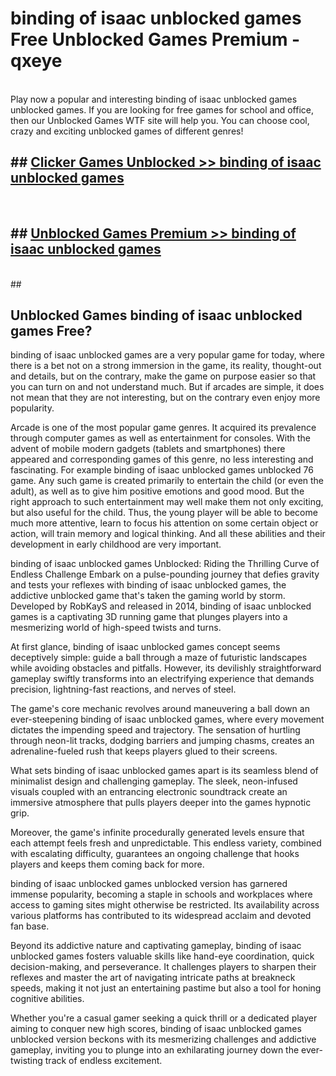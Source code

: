 # binding of isaac unblocked games  Free Unblocked Games Premium - qxeye <br>
<br>
Play now a popular and interesting binding of isaac unblocked games unblocked games. If you are looking for free games for school and office, then our Unblocked Games WTF site will help you. You can choose cool, crazy and exciting unblocked games of different genres!


## ##  [Clicker Games Unblocked >> binding of isaac unblocked games](http://freeplayer.one?title=binding_of_isaac_unblocked_games&ref=UGames)
  <br>

##  ## [Unblocked Games Premium >> binding of isaac unblocked games](http://freeplayer.one?title=binding_of_isaac_unblocked_games&ref=UGames)
  <br>
  ##



## Unblocked Games binding of isaac unblocked games Free?

binding of isaac unblocked games are a very popular game for today, where there is a bet not on a strong immersion in the game, its reality, thought-out and details, but on the contrary, make the game on purpose easier so that you can turn on and not understand much. But if arcades are simple, it does not mean that they are not interesting, but on the contrary even enjoy more popularity.

Arcade is one of the most popular game genres. It acquired its prevalence through computer games as well as entertainment for consoles. With the advent of mobile modern gadgets (tablets and smartphones) there appeared and corresponding games of this genre, no less interesting and fascinating. For example binding of isaac unblocked games unblocked 76 game. Any such game is created primarily to entertain the child (or even the adult), as well as to give him positive emotions and good mood. But the right approach to such entertainment may well make them not only exciting, but also useful for the child. Thus, the young player will be able to become much more attentive, learn to focus his attention on some certain object or action, will train memory and logical thinking. And all these abilities and their development in early childhood are very important.

binding of isaac unblocked games Unblocked: Riding the Thrilling Curve of Endless Challenge
Embark on a pulse-pounding journey that defies gravity and tests your reflexes with binding of isaac unblocked games, the addictive unblocked game that's taken the gaming world by storm. Developed by RobKayS and released in 2014, binding of isaac unblocked games is a captivating 3D running game that plunges players into a mesmerizing world of high-speed twists and turns.

At first glance, binding of isaac unblocked games concept seems deceptively simple: guide a ball through a maze of futuristic landscapes while avoiding obstacles and pitfalls. However, its devilishly straightforward gameplay swiftly transforms into an electrifying experience that demands precision, lightning-fast reactions, and nerves of steel.

The game's core mechanic revolves around maneuvering a ball down an ever-steepening binding of isaac unblocked games, where every movement dictates the impending speed and trajectory. The sensation of hurtling through neon-lit tracks, dodging barriers and jumping chasms, creates an adrenaline-fueled rush that keeps players glued to their screens.

What sets binding of isaac unblocked games apart is its seamless blend of minimalist design and challenging gameplay. The sleek, neon-infused visuals coupled with an entrancing electronic soundtrack create an immersive atmosphere that pulls players deeper into the games hypnotic grip.

Moreover, the game's infinite procedurally generated levels ensure that each attempt feels fresh and unpredictable. This endless variety, combined with escalating difficulty, guarantees an ongoing challenge that hooks players and keeps them coming back for more.

binding of isaac unblocked games unblocked version has garnered immense popularity, becoming a staple in schools and workplaces where access to gaming sites might otherwise be restricted. Its availability across various platforms has contributed to its widespread acclaim and devoted fan base.

Beyond its addictive nature and captivating gameplay, binding of isaac unblocked games fosters valuable skills like hand-eye coordination, quick decision-making, and perseverance. It challenges players to sharpen their reflexes and master the art of navigating intricate paths at breakneck speeds, making it not just an entertaining pastime but also a tool for honing cognitive abilities.

Whether you're a casual gamer seeking a quick thrill or a dedicated player aiming to conquer new high scores, binding of isaac unblocked games unblocked version beckons with its mesmerizing challenges and addictive gameplay, inviting you to plunge into an exhilarating journey down the ever-twisting track of endless excitement.